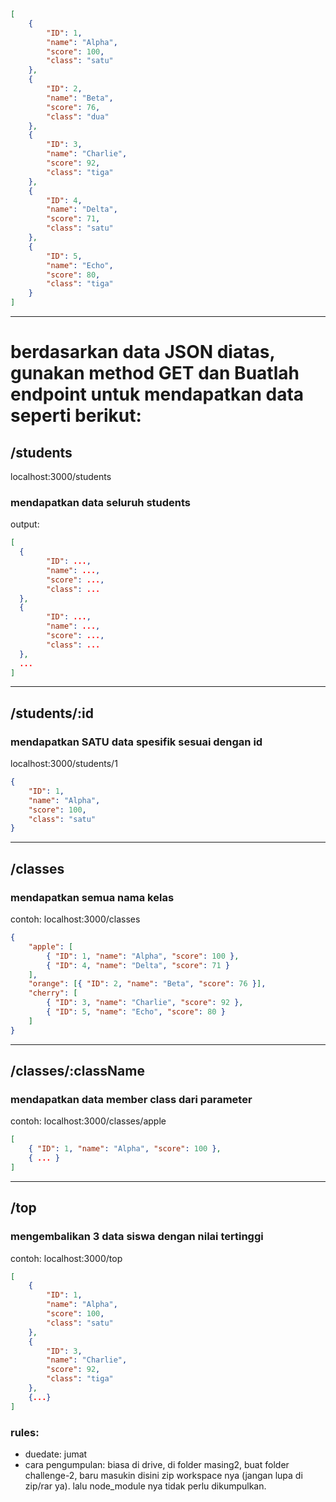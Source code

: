 ```json
[
	{
		"ID": 1,
		"name": "Alpha",
		"score": 100,
		"class": "satu"
	},
	{
		"ID": 2,
		"name": "Beta",
		"score": 76,
		"class": "dua"
	},
	{
		"ID": 3,
		"name": "Charlie",
		"score": 92,
		"class": "tiga"
	},
	{
		"ID": 4,
		"name": "Delta",
		"score": 71,
		"class": "satu"
	},
	{
		"ID": 5,
		"name": "Echo",
		"score": 80,
		"class": "tiga"
	}
]
```

---

# berdasarkan data JSON diatas, gunakan method GET dan Buatlah endpoint untuk mendapatkan data seperti berikut:

## /students

localhost:3000/students

### mendapatkan data seluruh students

output:

```json
[
  {
		"ID": ...,
		"name": ...,
		"score": ...,
		"class": ...
  },
  {
		"ID": ...,
		"name": ...,
		"score": ...,
		"class": ...
  },
  ...
]
```

---

## /students/:id

### mendapatkan SATU data spesifik sesuai dengan id

localhost:3000/students/1

```json
{
	"ID": 1,
	"name": "Alpha",
	"score": 100,
	"class": "satu"
}
```

---

## /classes

### mendapatkan semua nama kelas

contoh: localhost:3000/classes

```json
{
	"apple": [
		{ "ID": 1, "name": "Alpha", "score": 100 },
		{ "ID": 4, "name": "Delta", "score": 71 }
	],
	"orange": [{ "ID": 2, "name": "Beta", "score": 76 }],
	"cherry": [
		{ "ID": 3, "name": "Charlie", "score": 92 },
		{ "ID": 5, "name": "Echo", "score": 80 }
	]
}
```

---

## /classes/:className

### mendapatkan data member class dari parameter

contoh: localhost:3000/classes/apple

```json
[
	{ "ID": 1, "name": "Alpha", "score": 100 },
	{ ... }
]
```

---

## /top

### mengembalikan 3 data siswa dengan nilai tertinggi

contoh: localhost:3000/top

```json
[
	{
		"ID": 1,
		"name": "Alpha",
		"score": 100,
		"class": "satu"
	},
	{
		"ID": 3,
		"name": "Charlie",
		"score": 92,
		"class": "tiga"
    },
    {...}
]
```

### rules:
- duedate: jumat
- cara pengumpulan: biasa di drive, di folder masing2, buat folder challenge-2, baru masukin disini zip workspace nya (jangan lupa di zip/rar ya). lalu node_module nya tidak perlu dikumpulkan.
